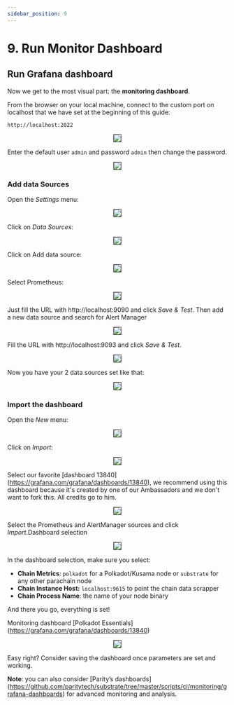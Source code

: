 ```yaml
---
sidebar_position: 9
---
```


# 9. Run Monitor Dashboard

## Run Grafana dashboard

Now we get to the most visual part: the **monitoring dashboard**.

From the browser on your local machine, connect to the custom port on localhost that we have set at the beginning of this guide:

```
http://localhost:2022
```

<center>
<img src="https://i.imgur.com/AYAQCq9.png" border="1"></img>
</center>

Enter the default user `admin` and password `admin` then change the password.

<center>
<img src="https://i.imgur.com/s23MvU7.png" border="1"></img>
</center>

### Add data Sources

Open the _Settings_ menu:

<center>
<img src="https://i.imgur.com/IWu0NAR.png" border="1"></img>
</center>

Click on _Data Sources_:

<center>
<img src="https://i.imgur.com/pa97cJZ.png" border="1"></img>
</center>

Click on Add data source:

<center>
<img src="https://i.imgur.com/wGqRsD1.png" border="1"></img>
</center>

Select Prometheus:

<center>
<img src="https://i.imgur.com/jcb0kr0.png" border="1"></img>
</center>

Just fill the URL with http://localhost:9090 and click _Save & Test_.
Then add a new data source and search for Alert Manager

<center>
<img src="https://i.imgur.com/8yucyLh.png" border="1"></img>
</center>

Fill the URL with http://localhost:9093 and click _Save & Test_.

<center>
<img src="https://i.imgur.com/8kTsQcI.png" border="1"></img>
</center>

Now you have your 2 data sources set like that:

<center>
<img src="https://i.imgur.com/ET5OPjr.png" border="1"></img>
</center>


### Import the dashboard

Open the _New_ menu:

<center>
<img src="https://i.imgur.com/wLbnjGL.png" border="1"></img>
</center>

Click on _Import_:

<center>
<img src="https://i.imgur.com/dFIggF1.png" border="1"></img>
</center>

Select our favorite [dashboard 13840] (https://grafana.com/grafana/dashboards/13840), we recommend using this dashboard because it's created by one of our Ambassadors and we don't want to fork this.  All credits go to him.

<center>
<img src="https://i.imgur.com/TrUCIGj.png" border="1"></img>
</center>

Select the Prometheus and AlertManager sources and click _Import_.Dashboard selection

<center>
<img src="https://i.imgur.com/awp0g63.png" border="1"></img>
</center>

In the dashboard selection, make sure you select:

* **Chain Metrics**: `polkadot` for a Polkadot/Kusama node or `substrate` for any other parachain node
* **Chain Instance Host:** `localhost:9615` to point the chain data scrapper
* **Chain Process Name**: the name of your node binary

And there you go, everything is set!

Monitoring dashboard [Polkadot Essentials] (https://grafana.com/grafana/dashboards/13840)

<center>
<img src="https://i.imgur.com/MZVOvk5.jpg" border="1"></img>
</center>

Easy right? Consider saving the dashboard once parameters are set and working.

**Note**: you can also consider [Parity’s dashboards] (https://github.com/paritytech/substrate/tree/master/scripts/ci/monitoring/grafana-dashboards) for advanced monitoring and analysis. 
